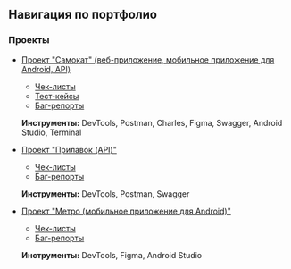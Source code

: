 ## Навигация по портфолио

### Проекты

- [Проект "Самокат" (веб-приложение, мобильное приложение для Android, API)](https://github.com/koniushkovanatalia/qa-portfolio/tree/main/project-samokat)
  - [Чек-листы](https://github.com/koniushkovanatalia/qa-portfolio/tree/main/project-samokat/checklists)
  - [Тест-кейсы](https://github.com/koniushkovanatalia/qa-portfolio/tree/main/project-samokat/test-cases)
  - [Баг-репорты](https://github.com/koniushkovanatalia/qa-portfolio/tree/main/project-samokat/bug-reports)
  
  **Инструменты:** DevTools, Postman, Charles, Figma, Swagger, Android Studio, Terminal



- [Проект "Прилавок (API)"](https://github.com/koniushkovanatalia/qa-portfolio/tree/main/project-prilavok)
  - [Чек-листы](https://github.com/koniushkovanatalia/qa-portfolio/tree/main/project-prilavok/checklists)
  - [Баг-репорты](https://github.com/koniushkovanatalia/qa-portfolio/tree/main/project-prilavok/bug-reports)
 
  **Инструменты:** DevTools, Postman, Swagger



- [Проект "Метро (мобильное приложение для Android)"](https://github.com/koniushkovanatalia/qa-portfolio/tree/main/project-metro)
  - [Чек-листы](https://github.com/koniushkovanatalia/qa-portfolio/tree/main/project-metro/checklists)
  - [Баг-репорты](https://github.com/koniushkovanatalia/qa-portfolio/tree/main/project-metro/bug_reports)
 
  **Инструменты:** DevTools, Figma, Android Studio

